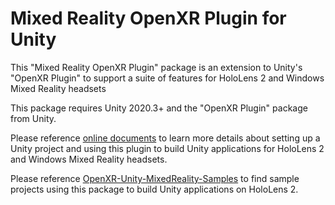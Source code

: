 # Mixed Reality OpenXR Plugin for Unity

This "Mixed Reality OpenXR Plugin" package is an extension to Unity's "OpenXR Plugin"
to support a suite of features for HoloLens 2 and Windows Mixed Reality headsets

This package requires Unity 2020.3+ and the "OpenXR Plugin" package from Unity.

Please reference [online documents](https://aka.ms/openxr-unity) to learn more details
about setting up a Unity project and using this plugin to build Unity applications
for HoloLens 2 and Windows Mixed Reality headsets.

Please reference [OpenXR-Unity-MixedReality-Samples](https://github.com/microsoft/OpenXR-Unity-MixedReality-Samples)
to find sample projects using this package to build Unity applications on HoloLens 2.
